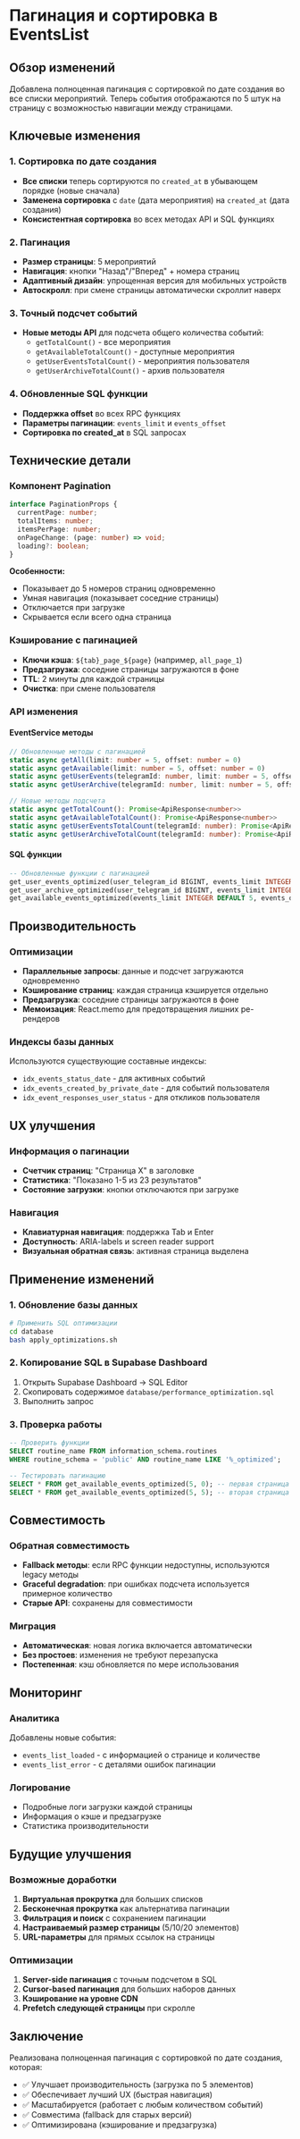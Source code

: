 # Пагинация и сортировка в EventsList

## Обзор изменений

Добавлена полноценная пагинация с сортировкой по дате создания во все списки мероприятий. Теперь события отображаются по 5 штук на страницу с возможностью навигации между страницами.

## Ключевые изменения

### 1. Сортировка по дате создания
- **Все списки** теперь сортируются по `created_at` в убывающем порядке (новые сначала)
- **Заменена сортировка** с `date` (дата мероприятия) на `created_at` (дата создания)
- **Консистентная сортировка** во всех методах API и SQL функциях

### 2. Пагинация
- **Размер страницы**: 5 мероприятий
- **Навигация**: кнопки "Назад"/"Вперед" + номера страниц
- **Адаптивный дизайн**: упрощенная версия для мобильных устройств
- **Автоскролл**: при смене страницы автоматически скроллит наверх

### 3. Точный подсчет событий
- **Новые методы API** для подсчета общего количества событий:
  - `getTotalCount()` - все мероприятия
  - `getAvailableTotalCount()` - доступные мероприятия
  - `getUserEventsTotalCount()` - мероприятия пользователя
  - `getUserArchiveTotalCount()` - архив пользователя

### 4. Обновленные SQL функции
- **Поддержка offset** во всех RPC функциях
- **Параметры пагинации**: `events_limit` и `events_offset`
- **Сортировка по created_at** в SQL запросах

## Технические детали

### Компонент Pagination
```typescript
interface PaginationProps {
  currentPage: number;
  totalItems: number;
  itemsPerPage: number;
  onPageChange: (page: number) => void;
  loading?: boolean;
}
```

**Особенности:**
- Показывает до 5 номеров страниц одновременно
- Умная навигация (показывает соседние страницы)
- Отключается при загрузке
- Скрывается если всего одна страница

### Кэширование с пагинацией
- **Ключи кэша**: `${tab}_page_${page}` (например, `all_page_1`)
- **Предзагрузка**: соседние страницы загружаются в фоне
- **TTL**: 2 минуты для каждой страницы
- **Очистка**: при смене пользователя

### API изменения

#### EventService методы
```typescript
// Обновленные методы с пагинацией
static async getAll(limit: number = 5, offset: number = 0)
static async getAvailable(limit: number = 5, offset: number = 0)
static async getUserEvents(telegramId: number, limit: number = 5, offset: number = 0)
static async getUserArchive(telegramId: number, limit: number = 5, offset: number = 0)

// Новые методы подсчета
static async getTotalCount(): Promise<ApiResponse<number>>
static async getAvailableTotalCount(): Promise<ApiResponse<number>>
static async getUserEventsTotalCount(telegramId: number): Promise<ApiResponse<number>>
static async getUserArchiveTotalCount(telegramId: number): Promise<ApiResponse<number>>
```

#### SQL функции
```sql
-- Обновленные функции с пагинацией
get_user_events_optimized(user_telegram_id BIGINT, events_limit INTEGER DEFAULT 5, events_offset INTEGER DEFAULT 0)
get_user_archive_optimized(user_telegram_id BIGINT, events_limit INTEGER DEFAULT 5, events_offset INTEGER DEFAULT 0)
get_available_events_optimized(events_limit INTEGER DEFAULT 5, events_offset INTEGER DEFAULT 0)
```

## Производительность

### Оптимизации
- **Параллельные запросы**: данные и подсчет загружаются одновременно
- **Кэширование страниц**: каждая страница кэшируется отдельно
- **Предзагрузка**: соседние страницы загружаются в фоне
- **Мемоизация**: React.memo для предотвращения лишних ре-рендеров

### Индексы базы данных
Используются существующие составные индексы:
- `idx_events_status_date` - для активных событий
- `idx_events_created_by_private_date` - для событий пользователя
- `idx_event_responses_user_status` - для откликов пользователя

## UX улучшения

### Информация о пагинации
- **Счетчик страниц**: "Страница X" в заголовке
- **Статистика**: "Показано 1-5 из 23 результатов"
- **Состояние загрузки**: кнопки отключаются при загрузке

### Навигация
- **Клавиатурная навигация**: поддержка Tab и Enter
- **Доступность**: ARIA-labels и screen reader support
- **Визуальная обратная связь**: активная страница выделена

## Применение изменений

### 1. Обновление базы данных
```bash
# Применить SQL оптимизации
cd database
bash apply_optimizations.sh
```

### 2. Копирование SQL в Supabase Dashboard
1. Открыть Supabase Dashboard → SQL Editor
2. Скопировать содержимое `database/performance_optimization.sql`
3. Выполнить запрос

### 3. Проверка работы
```sql
-- Проверить функции
SELECT routine_name FROM information_schema.routines 
WHERE routine_schema = 'public' AND routine_name LIKE '%_optimized';

-- Тестировать пагинацию
SELECT * FROM get_available_events_optimized(5, 0); -- первая страница
SELECT * FROM get_available_events_optimized(5, 5); -- вторая страница
```

## Совместимость

### Обратная совместимость
- **Fallback методы**: если RPC функции недоступны, используются legacy методы
- **Graceful degradation**: при ошибках подсчета используется примерное количество
- **Старые API**: сохранены для совместимости

### Миграция
- **Автоматическая**: новая логика включается автоматически
- **Без простоев**: изменения не требуют перезапуска
- **Постепенная**: кэш обновляется по мере использования

## Мониторинг

### Аналитика
Добавлены новые события:
- `events_list_loaded` - с информацией о странице и количестве
- `events_list_error` - с деталями ошибок пагинации

### Логирование
- Подробные логи загрузки каждой страницы
- Информация о кэше и предзагрузке
- Статистика производительности

## Будущие улучшения

### Возможные доработки
1. **Виртуальная прокрутка** для больших списков
2. **Бесконечная прокрутка** как альтернатива пагинации
3. **Фильтрация и поиск** с сохранением пагинации
4. **Настраиваемый размер страницы** (5/10/20 элементов)
5. **URL-параметры** для прямых ссылок на страницы

### Оптимизации
1. **Server-side пагинация** с точным подсчетом в SQL
2. **Cursor-based пагинация** для больших наборов данных
3. **Кэширование на уровне CDN**
4. **Prefetch следующей страницы** при скролле

## Заключение

Реализована полноценная пагинация с сортировкой по дате создания, которая:
- ✅ Улучшает производительность (загрузка по 5 элементов)
- ✅ Обеспечивает лучший UX (быстрая навигация)
- ✅ Масштабируется (работает с любым количеством событий)
- ✅ Совместима (fallback для старых версий)
- ✅ Оптимизирована (кэширование и предзагрузка) 